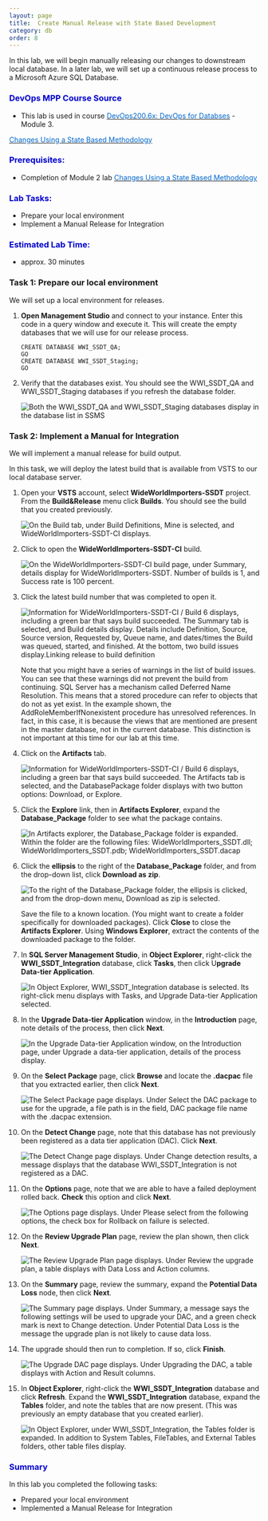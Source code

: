```yaml
---
layout: page
title:  Create Manual Release with State Based Development
category: db
order: 8
---
```


In this lab, we will begin manually releasing our changes to downstream local database. In a later lab, we will set up a continuous release process to a Microsoft Azure SQL Database.

<h3><span style="color: #0000CD;">DevOps MPP Course Source </span></h3>

- This lab is used in course <a href="https://www.edx.org/course/devops-databases-microsoft-devops200-6x-0" target="_blank"><span style="color: #0066cc;" color="#0066cc">DevOps200.6x: DevOps for Databses</span></a> - Module 3.


<a href="http://microsoft.github.io/PartsUnlimited/db/200.6x-Database-StateBasedChanges.html" target="_blank"><span style="color: #0066cc;" color="#0066cc">Changes Using a State Based Methodology </span></a>


<h3><span style="color: #0000CD;">Prerequisites:</span></h3>

- Completion of Module 2 lab <a href="http://microsoft.github.io/PartsUnlimited/db/200.6x-Database-StateBasedChanges.html" target="_blank"><span style="color: #0066cc;" color="#0066cc">Changes Using a State Based Methodology </span></a>

<h3><span style="color: #0000CD;">Lab Tasks: </span></h3>



- Prepare your local environment
- Implement a Manual Release for Integration



<h3><span style="color: #0000CD;">Estimated Lab Time:</span></h3>

- approx. 30 minutes  




### Task 1: Prepare our local environment

We will set up a local environment for releases.

1. **Open Management Studio** and connect to your instance. Enter this code in a query window and execute it. This will create the empty databases that we will use for our release process.

    ```
    CREATE DATABASE WWI_SSDT_QA;
    GO
    CREATE DATABASE WWI_SSDT_Staging;
    GO
    ```
2. Verify that the databases exist. You should see the WWI_SSDT_QA and WWI_SSDT_Staging databases if you refresh the database folder.

    ![Both the WWI_SSDT_QA and WWI_SSDT_Staging databases display in the database list in SSMS](../assets/manualreleasestatebased-jan2018\Lab3.1_Image1.jpg)


### Task 2: Implement a Manual for Integration

We will implement a manual release for build output.

In this task, we will deploy the latest build that is available from VSTS to our local database server.

1. Open your **VSTS** account, select **WideWorldImporters-SSDT** project. From the **Build&Release** menu click **Builds**. You should see the build that you created previously.

    ![On the Build tab, under Build Definitions, Mine is selected, and WideWorldImporters-SSDT-CI displays.](../assets/manualreleasestatebased-jan2018\Lab3.1_Image2.jpg)

2. Click to open the **WideWorldImporters-SSDT-CI** build.

    ![On the WideWorldImporters-SSDT-CI build page, under Summary, details display for WideWorldImporters-SSDT. Number of builds is 1, and Success rate is 100 percent.](../assets/manualreleasestatebased-jan2018\Lab3.1_Image3.jpg)

3. Click the latest build number that was completed to open it.

    ![Information for WideWorldImporters-SSDT-CI / Build 6  displays, including a green bar that says build succeeded. The Summary tab is selected, and Build details display. Details include Definition, Source, Source version, Requested by, Queue name, and dates/times the Build was queued, started, and finished. At the bottom, two build issues display.Linking release to build definition](../assets/manualreleasestatebased-jan2018\Lab3.1_Image4.jpg)

    Note that you might have a series of warnings in the list of build issues. You can see that these warnings did not prevent the build from continuing. SQL Server has a mechanism called Deferred Name Resolution. This means that a stored procedure can refer to objects that do not as yet exist. In the example shown, the AddRoleMemberIfNonexistent procedure has unresolved references. In fact, in this case, it is because the views that are mentioned are present in the master database, not in the current database. This distinction is not important at this time for our lab at this time. 

4. Click on the **Artifacts** tab.

    ![Information for WideWorldImporters-SSDT-CI / Build 6  displays, including a green bar that says build succeeded. The Artifacts tab is selected, and the DatabasePackage folder displays with two button options: Download, or Explore.](../assets/manualreleasestatebased-jan2018\Lab3.1_Image5.jpg)

5. Click the **Explore** link, then in **Artifacts Explorer**, expand the **Database_Package** folder to see what the package contains.

    ![In Artifacts explorer, the Database_Package folder is expanded. Within the folder are the following files: WideWorldImporters_SSDT.dll; WideWorldImporters_SSDT.pdb; WideWorldImporters_SSDT.dacap](../assets/manualreleasestatebased-jan2018\Lab3.1_Image6.jpg)

6. Click the **ellipsis** to the right of the **Database_Package** folder, and from the drop-down list, click **Download as zip**. 

    ![To the right of the Database_Package folder, the ellipsis is clicked, and from the drop-down menu, Download as zip is selected.](../assets/manualreleasestatebased-jan2018\Lab3.1_Image7.jpg)

    Save the file to a known location. (You might want to create a folder specifically for downloaded packages). Click **Close** to close the **Artifacts Explorer**. Using **Windows Explorer**, extract the contents of the downloaded package to the folder.

7. In **SQL Server Management Studio**, in **Object Explorer**, right-click the **WWI_SSDT_Integration** database, click **Tasks**, then click U**pgrade Data-tier Application**.

    ![In Object Explorer, WWI_SSDT_Integration database is selected. Its right-click menu displays with Tasks, and Upgrade Data-tier Application selected.](../assets/manualreleasestatebased-jan2018\Lab3.1_Image8.jpg)

8. In the **Upgrade Data-tier Application** window, in the **Introduction** page, note details of the process, then click **Next**.

    ![In the Upgrade Data-tier Application window, on the Introduction page, under Upgrade a data-tier application, details of the process display.](../assets/manualreleasestatebased-jan2018\Lab3.1_Image9.jpg)

9. On the **Select Package** page, click **Browse** and locate the **.dacpac** file that you extracted earlier, then click **Next**.

    ![The Select Package page displays. Under Select the DAC package to use for the upgrade, a file path is in the  field, DAC package file name with the .dacpac extension.](../assets/manualreleasestatebased-jan2018\Lab3.1_Image10.jpg)

10. On the **Detect Change** page, note that this database has not previously been registered as a data tier application (DAC). Click **Next**.

    ![The Detect Change page displays. Under Change detection results, a message displays that the database WWI_SSDT_Integration is not registered as a DAC.](../assets/manualreleasestatebased-jan2018\Lab3.1_Image11.jpg)

11. On the **Options** page, note that we are able to have a failed deployment rolled back. **Check** this option and click **Next**.

    ![The Options page displays. Under Please select from the following options, the check box for Rollback on failure is selected.](../assets/manualreleasestatebased-jan2018\Lab3.1_Image12.jpg)

12. On the **Review Upgrade Plan** page, review the plan shown, then click **Next**.

    ![The Review Upgrade Plan page displays. Under Review the upgrade plan, a table displays with Data Loss and Action columns.](../assets/manualreleasestatebased-jan2018\Lab3.1_Image13.jpg)

13. On the **Summary** page, review the summary, expand the **Potential Data Loss** node, then click **Next**.

    ![The Summary page displays. Under Summary, a message says the following settings will be used to upgrade your DAC, and a green check mark is next to Change detection. Under Potential Data Loss is the message the upgrade plan is not likely to cause data loss.](../assets/manualreleasestatebased-jan2018\Lab3.1_Image14.jpg)

14. The upgrade should then run to completion. If so, click **Finish**.

    ![The Upgrade DAC page displays. Under Upgrading the DAC, a table displays with Action and Result columns.](../assets/manualreleasestatebased-jan2018\Lab3.1_Image15.jpg)

15. In **Object Explorer**, right-click the **WWI_SSDT_Integration** database and click **Refresh**. Expand the **WWI_SSDT_Integration** database, expand the **Tables** folder, and note the tables that are now present. (This was previously an empty database that you created earlier).

    ![In Object Explorer, under WWI_SSDT_Integration, the Tables folder is expanded. In addition to System Tables, FileTables, and External Tables folders, other table files display.](../assets/manualreleasestatebased-jan2018\Lab3.1_Image16.jpg)


<h3><span style="color: #0000CD;"> Summary</span></h3>

In this lab you completed the following tasks:
- Prepared your local environment
- Implemented a Manual Release for Integration
